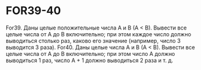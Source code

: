 # FOR39-40
For39. Даны целые положительные числа A и B (A < B). Вывести все целые
числа от A до B включительно; при этом каждое число должно выводиться столько раз, каково его значение (например, число 3 выводится 3 раза). 
For40. Даны целые числа A и B (A < B). Вывести все целые числа от A до B
включительно; при этом число A должно выводиться 1 раз, число A + 1 должно выводиться 2 раза и т. д.
